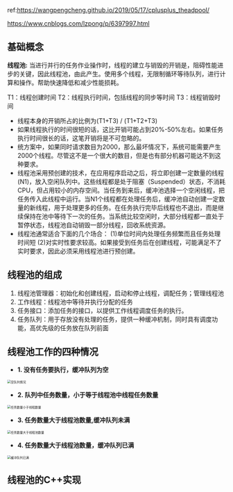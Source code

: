 

ref:https://wangpengcheng.github.io/2019/05/17/cplusplus_theadpool/

https://www.cnblogs.com/lzpong/p/6397997.html

## 基础概念

**线程池:** 当进行并行的任务作业操作时，线程的建立与销毁的开销是，阻碍性能进步的关键，因此线程池，由此产生。使用多个线程，无限制循环等待队列，进行计算和操作。帮助快速降低和减少性能损耗。

T1：线程创建时间
T2：线程执行时间，包括线程的同步等时间
T3：线程销毁时间

- 线程本身的开销所占的比例为(T1+T3) / (T1+T2+T3)
- 如果线程执行的时间很短的话，这比开销可能占到20%-50%左右。如果任务执行时间很长的话，这笔开销将是不可忽略的。
- 统方案中，如果同时请求数目为2000，那么最坏情况下，系统可能需要产生2000个线程。尽管这不是一个很大的数目，但是也有部分机器可能达不到这种要求。
- 线程池采用预创建的技术，在应用程序启动之后，将立即创建一定数量的线程(N1)，放入空闲队列中。这些线程都是处于阻塞（Suspended）状态，不消耗CPU，但占用较小的内存空间。当任务到来后，缓冲池选择一个空闲线程，把任务传入此线程中运行。当N1个线程都在处理任务后，缓冲池自动创建一定数量的新线程，用于处理更多的任务。在任务执行完毕后线程也不退出，而是继续保持在池中等待下一次的任务。当系统比较空闲时，大部分线程都一直处于暂停状态，线程池自动销毁一部分线程，回收系统资源。
- 线程池通常适合下面的几个场合：
  (1)单位时间内处理任务频繁而且任务处理时间短
  (2)对实时性要求较高。如果接受到任务后在创建线程，可能满足不了实时要求，因此必须采用线程池进行预创建。

## 线程池的组成

1. 线程池管理器：初始化和创建线程，启动和停止线程，调配任务；管理线程池
2. 工作线程：线程池中等待并执行分配的任务
3. 任务接口：添加任务的接口，以提供工作线程调度任务的执行。
4. 任务队列：用于存放没有处理的任务，提供一种缓冲机制，同时具有调度功能，高优先级的任务放在队列前面



## 线程池工作的四种情况

- **1. 没有任务要执行，缓冲队列为空**
<img src="https://img2018.cnblogs.com/blog/1384555/201811/1384555-20181125200244522-1220110086.png" alt="空队列情况" style="zoom:50%;" />

- **2. 队列中任务数量，小于等于线程池中线程任务数量**

<img src="https://img2018.cnblogs.com/blog/1384555/201811/1384555-20181125200256243-812341901.png" alt="任务数量小于线程数量" style="zoom: 50%;" />

- **3. 任务数量大于线程池数量,缓冲队列未满**

<img src="https://img2018.cnblogs.com/blog/1384555/201811/1384555-20181125200302734-327449131.png" alt="任务数量大于线程池数量" style="zoom:50%;" />

- **4. 任务数量大于线程池数量，缓冲队列已满**

<img src="https://img2018.cnblogs.com/blog/1384555/201811/1384555-20181125200310191-1172074659.png" alt="缓冲队列已满" style="zoom:50%;" />



## 线程池的C++实现
